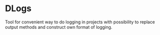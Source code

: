 # DLogs
Tool for convenient way to do logging in projects with possibility to replace output methods and construct own format of logging.
